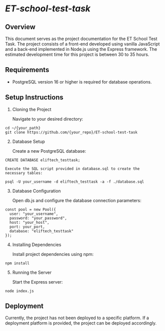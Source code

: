 # *ET-school-test-task*

## Overview

This document serves as the project documentation for the ET School Test Task. The project consists of a front-end developed using vanilla JavaScript and a back-end implemented in Node.js using the Express framework. The estimated development time for this project is between 30 to 35 hours.

## Requirements

   - PostgreSQL version 16 or higher is required for database operations.

## Setup Instructions
1) Cloning the Project

    Navigate to your desired directory:
```
cd ~/{your_path}
git clone https://github.com/{your_repo}/ET-school-test-task
```
2) Database Setup

    Create a new PostgreSQL database:
```
CREATE DATABASE eliftech_testtask;
```
    Execute the SQL script provided in database.sql to create the necessary tables:

```
psql -U your_username -d eliftech_testtask -a -f ./database.sql
```

3) Database Configuration

    Open db.js and configure the database connection parameters:
```
const pool = new Pool({
  user: "your_username",
  password: "your_password",
  host: "your_host",
  port: your_port,
  database: "eliftech_testtask"
});
```
4) Installing Dependencies

    Install project dependencies using npm:
```
npm install
```
5) Running the Server

    Start the Express server:
```
node index.js
```
## Deployment

Currently, the project has not been deployed to a specific platform. If a deployment platform is provided, the project can be deployed accordingly.
